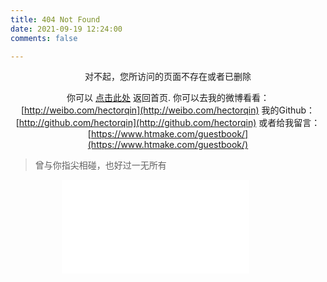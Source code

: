 ```yaml
---
title: 404 Not Found
date: 2021-09-19 12:24:00
comments: false

---
```


<center>
对不起，您所访问的页面不存在或者已删除

你可以 [点击此处](https://www.htmake.com) 返回首页.
你可以去我的微博看看： [http://weibo.com/hectorqin](http://weibo.com/hectorqin)
我的Github：[http://github.com/hectorqin](http://github.com/hectorqin)
或者给我留言：[https://www.htmake.com/guestbook/](https://www.htmake.com/guestbook/)
</center>

<blockquote class="blockquote-center">
    曾与你指尖相碰，也好过一无所有
</blockquote>

<div style="width: 340px; margin: 0 auto;">
    <iframe frameborder="no" border="0" marginwidth="0" marginheight="0" src="//music.163.com/outchain/player?type=2&id=548109162&auto=0&height=66" oncontextmenu="return false"></iframe>
</div>

